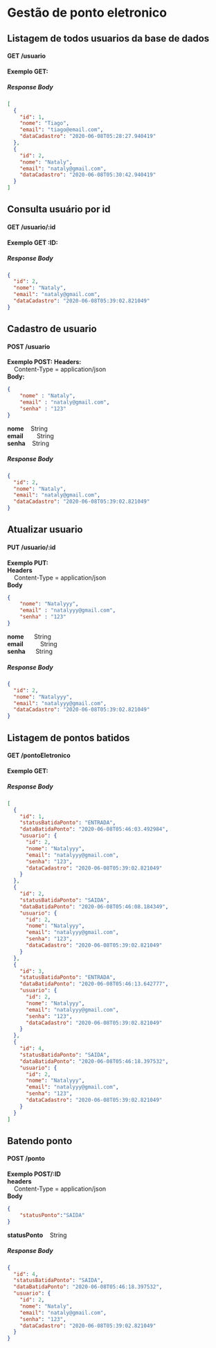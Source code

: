 # Gestão de ponto eletronico  
## Listagem de todos usuarios da base de dados  

#### GET /usuario  
**Exemplo GET:**  
##### Response Body  
```json
[
  {
    "id": 1,
    "nome": "Tiago",
    "email": "tiago@email.com",
    "dataCadastro": "2020-06-08T05:28:27.940419"
  },
  {
    "id": 2,
    "nome": "Nataly",
    "email": "nataly@gmail.com",
    "dataCadastro": "2020-06-08T05:30:42.940419"
  }
]
```
## Consulta usuário por id 
#### GET /usuario/:id   
**Exemplo GET :ID:**
##### Response Body  
```json
{
  "id": 2,
  "nome": "Nataly",
  "email": "nataly@gmail.com",
  "dataCadastro": "2020-06-08T05:39:02.821049"
}
```
## Cadastro de usuario  
#### POST /usuario  
**Exemplo POST:**
   **Headers:**  
&nbsp;&nbsp;&nbsp;&nbsp;Content-Type = application/json  
   **Body:**  
```json
{
	"nome" : "Nataly",
	"email" : "nataly@gmail.com",
	"senha" : "123"
}
```
**nome**&nbsp;&nbsp;&nbsp;&nbsp;String  
**email**&nbsp;&nbsp;&nbsp;&nbsp;&nbsp;&nbsp;&nbsp;&nbsp;String  
**senha**&nbsp;&nbsp;&nbsp;&nbsp;String  

##### Response Body  
```json
{
  "id": 2,
  "nome": "Nataly",
  "email": "nataly@gmail.com",
  "dataCadastro": "2020-06-08T05:39:02.821049"
}
```

## Atualizar usuario  
#### PUT /usuario/:id  

**Exemplo PUT:**   
   **Headers**  
&nbsp;&nbsp;&nbsp;&nbsp;Content-Type = application/json  
   **Body**  
```json
{
	"nome": "Natalyyy",
	"email" : "natalyyy@gmail.com",
	"senha" : "123"
}
```
**nome**&nbsp;&nbsp;&nbsp;&nbsp;&nbsp;&nbsp;String  
**email**&nbsp;&nbsp;&nbsp;&nbsp;&nbsp;&nbsp;&nbsp;&nbsp;&nbsp;&nbsp;String  
**senha**&nbsp;&nbsp;&nbsp;&nbsp;&nbsp;&nbsp;String  

##### Response Body  
```json
{
  "id": 2,
  "nome": "Natalyyy",
  "email": "natalyyy@gmail.com",
  "dataCadastro": "2020-06-08T05:39:02.821049"
}
```
 

## Listagem de pontos batidos  
#### GET /pontoEletronico  
**Exemplo GET:** 
##### Response Body  
```json
[
  {
    "id": 1,
    "statusBatidaPonto": "ENTRADA",
    "dataBatidaPonto": "2020-06-08T05:46:03.492984",
    "usuario": {
      "id": 2,
      "nome": "Natalyyy",
      "email": "natalyyy@gmail.com",
      "senha": "123",
      "dataCadastro": "2020-06-08T05:39:02.821049"
    }
  },
  {
    "id": 2,
    "statusBatidaPonto": "SAIDA",
    "dataBatidaPonto": "2020-06-08T05:46:08.184349",
    "usuario": {
      "id": 2,
      "nome": "Natalyyy",
      "email": "natalyyy@gmail.com",
      "senha": "123",
      "dataCadastro": "2020-06-08T05:39:02.821049"
    }
  },
  {
    "id": 3,
    "statusBatidaPonto": "ENTRADA",
    "dataBatidaPonto": "2020-06-08T05:46:13.642777",
    "usuario": {
      "id": 2,
      "nome": "Natalyyy",
      "email": "natalyyy@gmail.com",
      "senha": "123",
      "dataCadastro": "2020-06-08T05:39:02.821049"
    }
  },
  {
    "id": 4,
    "statusBatidaPonto": "SAIDA",
    "dataBatidaPonto": "2020-06-08T05:46:18.397532",
    "usuario": {
      "id": 2,
      "nome": "Natalyyy",
      "email": "natalyyy@gmail.com",
      "senha": "123",
      "dataCadastro": "2020-06-08T05:39:02.821049"
    }
  }
]
```

## Batendo ponto  
#### POST /ponto  
**Exemplo POST/:ID**  
   **headers**  
&nbsp;&nbsp;&nbsp;&nbsp;Content-Type = application/json  
   **Body**  
```json
{
	"statusPonto":"SAIDA"
}
```
**statusPonto**&nbsp;&nbsp;&nbsp;&nbsp;String  
##### Response Body  
```json
{
  "id": 4,
  "statusBatidaPonto": "SAIDA",
  "dataBatidaPonto": "2020-06-08T05:46:18.397532",
  "usuario": {
    "id": 2,
    "nome": "Nataly",
    "email": "nataly@gmail.com",
    "senha": "123",
    "dataCadastro": "2020-06-08T05:39:02.821049"
  }
}
```